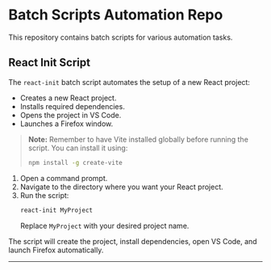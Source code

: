 # Batch Scripts Automation Repo

This repository contains batch scripts for various automation tasks.

## React Init Script

The `react-init` batch script automates the setup of a new React project:

- Creates a new React project.
- Installs required dependencies.
- Opens the project in VS Code.
- Launches a Firefox window.

> **Note:** Remember to have Vite installed globally before running the script. You can install it using:
> ```sh
> npm install -g create-vite
> ```

1. Open a command prompt.
2. Navigate to the directory where you want your React project.
3. Run the script:
    ```bat
    react-init MyProject
    ```
    Replace `MyProject` with your desired project name.

The script will create the project, install dependencies, open VS Code, and launch Firefox automatically.

---